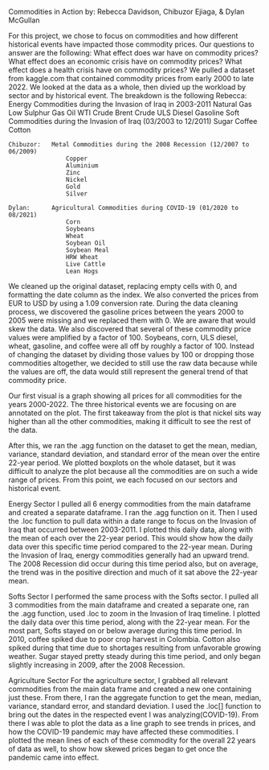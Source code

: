 Commodities in Action
    by:  Rebecca Davidson, Chibuzor Ejiaga, & Dylan McGullan


For this project, we chose to focus on commodities and how different historical events have impacted those commodity prices.  Our questions to answer are the following:
    What effect does war have on commodity prices?
    What effect does an economic crisis have on commodity prices?
    What effect does a health crisis have on commodity prices?
We pulled a dataset from kaggle.com that contained commodity prices from early 2000 to late 2022.  We looked at the data as a whole, then divied up the workload by sector and by historical event.  The breakdown is the following
    Rebecca:    Energy Commodities during the Invasion of Iraq in 2003-2011
                    Natural Gas
                    Low Sulphur Gas Oil
                    WTI Crude
                    Brent Crude
                    ULS Diesel
                    Gasoline
                Soft Commodities during the Invasion of Iraq (03/2003 to 12/2011)
                    Sugar
                    Coffee
                    Cotton

    Chibuzor:   Metal Commodities during the 2008 Recession (12/2007 to 06/2009)
                    Copper
                    Aluminium
                    Zinc
                    Nickel
                    Gold
                    Silver

    Dylan:      Agricultural Commodities during COVID-19 (01/2020 to 08/2021)
                    Corn
                    Soybeans
                    Wheat
                    Soybean Oil
                    Soybean Meal
                    HRW Wheat
                    Live Cattle
                    Lean Hogs

We cleaned up the original dataset, replacing empty cells with 0, and formatting the date column as the index.  We also converted the prices from EUR to USD by using a 1.09 conversion rate.  During the data cleaning process, we discovered the gasoline prices between the years 2000 to 2005 were missing and we replaced them with 0.  We are aware that would skew the data.  We also discovered that several of these commodity price values were amplified by a factor of 100. Soybeans, corn, ULS diesel, wheat, gasoline, and coffee were all off by roughly a factor of 100.  Instead of changing the dataset by dividing those values by 100 or dropping those commodities altogether, we decided to still use the raw data because while the values are off, the data would still represent the general trend of that commodity price. 

Our first visual is a graph showing all prices for all commodities for the years 2000-2022.  The three historical events we are focusing on are annotated on the plot.  The first takeaway from the plot is that nickel sits way higher than all the other commodities, making it difficult to see the rest of the data.

After this, we ran the .agg function on the dataset to get the mean, median, variance, standard deviation, and standard error of the mean over the entire 22-year period.  We plotted boxplots on the whole dataset, but it was difficult to analyze the plot because all the commodities are on such a wide range of prices.  From this point, we each focused on our sectors and historical event.

Energy Sector
I pulled all 6 energy commodities from the main dataframe and created a separate dataframe.  I ran the .agg function on it.  Then I used the .loc function to pull data within a date range to focus on the Invasion of Iraq that occurred between 2003-2011.  I plotted this daily data, along with the mean of each over the 22-year period.  This would show how the daily data over this specific time period compared to the 22-year mean.  During the Invasion of Iraq, energy commodities generally had an upward trend.  The 2008 Recession did occur during this time period also, but on average, the trend was in the positive direction and much of it sat above the 22-year mean.

Softs Sector
I performed the same process with the Softs sector.  I pulled all 3 commodities from the main dataframe and created a separate one, ran the .agg function, used .loc to zoom in the Invasion of Iraq timeline.  I plotted the daily data over this time period, along with the 22-year mean.  For the most part, Softs stayed on or below average during this time period.  In 2010, coffee spiked due to poor crop harvest in Colombia.  Cotton also spiked during that time due to shortages resulting from unfavorable growing weather.  Sugar stayed pretty steady during this time period, and only began slightly increasing in 2009, after the 2008 Recession.

Agriculture Sector
For the agriculture sector, I grabbed all relevant commodities from the main data frame and created a new one containing just these.  From there, I ran the aggregate function to get the mean, median, variance, standard error, and standard deviation.  I used the .loc[] function to bring out the dates in the respected event I was analyzing(COVID-19).  From there I was able to plot the data as a line graph to see trends in prices, and how the COVID-19 pandemic may have affected these commodities.  I plotted the mean lines of each of these commodity for the overall 22 years of data as well, to show how skewed prices began to get once the pandemic came into effect. 
